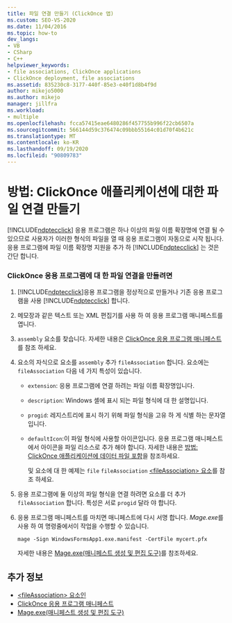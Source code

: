 ```yaml
---
title: 파일 연결 만들기 (ClickOnce 앱)
ms.custom: SEO-VS-2020
ms.date: 11/04/2016
ms.topic: how-to
dev_langs:
- VB
- CSharp
- C++
helpviewer_keywords:
- file associations, ClickOnce applications
- ClickOnce deployment, file associations
ms.assetid: 835230c8-3177-440f-85e3-e40f1d8b4f9d
author: mikejo5000
ms.author: mikejo
manager: jillfra
ms.workload:
- multiple
ms.openlocfilehash: fcca57415eae6480286f457755b996f22cb6507a
ms.sourcegitcommit: 566144d59c376474c09bbb55164c01d70f4b621c
ms.translationtype: MT
ms.contentlocale: ko-KR
ms.lasthandoff: 09/19/2020
ms.locfileid: "90809783"
---
```

# <a name="how-to-create-file-associations-for-a-clickonce-application"></a>방법: ClickOnce 애플리케이션에 대한 파일 연결 만들기
[!INCLUDE[ndptecclick](../deployment/includes/ndptecclick_md.md)] 응용 프로그램은 하나 이상의 파일 이름 확장명에 연결 될 수 있으므로 사용자가 이러한 형식의 파일을 열 때 응용 프로그램이 자동으로 시작 됩니다. 응용 프로그램에 파일 이름 확장명 지원을 추가 하 [!INCLUDE[ndptecclick](../deployment/includes/ndptecclick_md.md)] 는 것은 간단 합니다.

### <a name="to-create-file-associations-for-a-clickonce-application"></a>ClickOnce 응용 프로그램에 대 한 파일 연결을 만들려면

1. [!INCLUDE[ndptecclick](../deployment/includes/ndptecclick_md.md)]응용 프로그램을 정상적으로 만들거나 기존 응용 프로그램을 사용 [!INCLUDE[ndptecclick](../deployment/includes/ndptecclick_md.md)] 합니다.

2. 메모장과 같은 텍스트 또는 XML 편집기를 사용 하 여 응용 프로그램 매니페스트를 엽니다.

3. `assembly` 요소를 찾습니다. 자세한 내용은 [ClickOnce 응용 프로그램 매니페스트](../deployment/clickonce-application-manifest.md)를 참조 하세요.

4. 요소의 자식으로 요소를 `assembly` 추가 `fileAssociation` 합니다. 요소에는 `fileAssociation` 다음 네 가지 특성이 있습니다.

   - `extension`: 응용 프로그램에 연결 하려는 파일 이름 확장명입니다.

   - `description`: Windows 셸에 표시 되는 파일 형식에 대 한 설명입니다.

   - `progid`: 레지스트리에 표시 하기 위해 파일 형식을 고유 하 게 식별 하는 문자열입니다.

   - `defaultIcon`:이 파일 형식에 사용할 아이콘입니다. 응용 프로그램 매니페스트에서 아이콘을 파일 리소스로 추가 해야 합니다. 자세한 내용은 [방법: ClickOnce 애플리케이션에 데이터 파일 포함](../deployment/how-to-include-a-data-file-in-a-clickonce-application.md)을 참조하세요.

     및 요소에 대 한 예제는 `file` `fileAssociation` [ \<fileAssociation> 요소](../deployment/fileassociation-element-clickonce-application.md)를 참조 하세요.

5. 응용 프로그램에 둘 이상의 파일 형식을 연결 하려면 요소를 더 추가 `fileAssociation` 합니다. 특성은 서로 `progid` 달라 야 합니다.

6. 응용 프로그램 매니페스트를 마치면 매니페스트에 다시 서명 합니다. *Mage.exe*를 사용 하 여 명령줄에서이 작업을 수행할 수 있습니다.

    `mage -Sign WindowsFormsApp1.exe.manifest -CertFile mycert.pfx`

    자세한 내용은 [Mage.exe(매니페스트 생성 및 편집 도구)](/dotnet/framework/tools/mage-exe-manifest-generation-and-editing-tool)를 참조하세요.

## <a name="see-also"></a>추가 정보
- [\<fileAssociation> 요소인](../deployment/fileassociation-element-clickonce-application.md)
- [ClickOnce 응용 프로그램 매니페스트](../deployment/clickonce-application-manifest.md)
- [Mage.exe(매니페스트 생성 및 편집 도구)](/dotnet/framework/tools/mage-exe-manifest-generation-and-editing-tool)